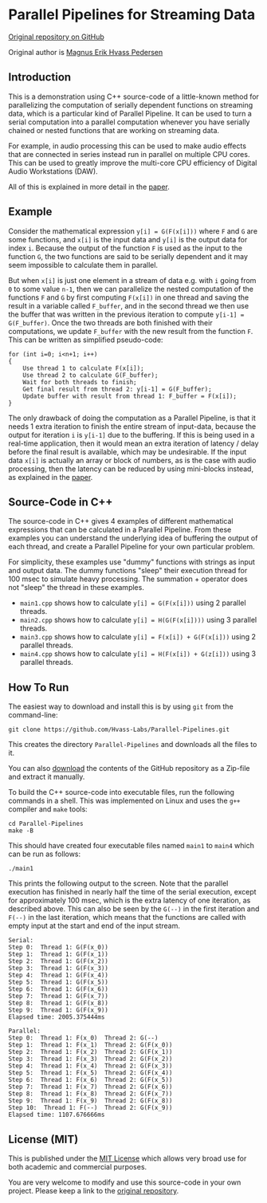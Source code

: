# Parallel Pipelines for Streaming Data

[Original repository on GitHub](https://github.com/Hvass-Labs/Parallel-Pipelines)

Original author is [Magnus Erik Hvass Pedersen](http://www.hvass-labs.org)


## Introduction

This is a demonstration using C++ source-code of a little-known method for parallelizing the computation of serially dependent functions on streaming data, which is a particular kind of Parallel Pipeline. It can be used to turn a serial computation into a parallel computation whenever you have serially chained or nested functions that are working on streaming data.

For example, in audio processing this can be used to make audio effects that are connected in series instead run in parallel on multiple CPU cores. This can be used to greatly improve the multi-core CPU efficiency of Digital Audio Workstations (DAW).

All of this is explained in more detail in the [paper](https://github.com/Hvass-Labs/Parallel-Pipelines/raw/main/pedersen2022parallel-pipelines.pdf).


## Example

Consider the mathematical expression `y[i] = G(F(x[i]))` where `F` and `G` are some functions, and `x[i]` is the input data and `y[i]` is the output data for index `i`. Because the output of the function `F` is used as the input to the function `G`, the two functions are said to be serially dependent and it may seem impossible to calculate them in parallel.

But when `x[i]` is just one element in a stream of data e.g. with `i` going from `0` to some value `n-1`, then we can parallelize the nested computation of the functions `F` and `G` by first computing `F(x[i])` in one thread and saving the result in a variable called `F_buffer`, and in the second thread we then use the buffer that was written in the previous iteration to compute `y[i-1] = G(F_buffer)`. Once the two threads are both finished with their computations, we update `F_buffer` with the new result from the function `F`. This can be written as simplified pseudo-code:

    for (int i=0; i<n+1; i++)
    {
        Use thread 1 to calculate F(x[i]);
        Use thread 2 to calculate G(F_buffer);
        Wait for both threads to finish;
        Get final result from thread 2: y[i-1] = G(F_buffer);
        Update buffer with result from thread 1: F_buffer = F(x[i]);
    }

The only drawback of doing the computation as a Parallel Pipeline, is that it needs 1 extra iteration to finish the entire stream of input-data, because the output for iteration `i` is `y[i-1]` due to the buffering. If this is being used in a real-time application, then it would mean an extra iteration of latency / delay before the final result is available, which may be undesirable. If the input data `x[i]` is actually an array or block of numbers, as is the case with audio processing, then the latency can be reduced by using mini-blocks instead, as explained in the [paper](https://github.com/Hvass-Labs/Parallel-Pipeline/raw/main/pedersen2022parallel-pipelines.pdf). 


## Source-Code in C++

The source-code in C++ gives 4 examples of different mathematical expressions that can be calculated in a Parallel Pipeline. From these examples you can understand the underlying idea of buffering the output of each thread, and create a Parallel Pipeline for your own particular problem.

For simplicity, these examples use "dummy" functions with strings as input and output data. The dummy functions "sleep" their execution thread for 100 msec to simulate heavy processing. The summation + operator does not "sleep" the thread in these examples.

- `main1.cpp` shows how to calculate `y[i] = G(F(x[i]))` using 2 parallel threads.
- `main2.cpp` shows how to calculate `y[i] = H(G(F(x[i])))` using 3 parallel threads.
- `main3.cpp` shows how to calculate `y[i] = F(x[i]) + G(F(x[i]))` using 2 parallel threads.
- `main4.cpp` shows how to calculate `y[i] = H(F(x[i]) + G(z[i]))` using 3 parallel threads.


## How To Run

The easiest way to download and install this is by using `git` from the command-line:

    git clone https://github.com/Hvass-Labs/Parallel-Pipelines.git

This creates the directory `Parallel-Pipelines` and downloads all the files to it.

You can also [download](https://github.com/Hvass-Labs/Parallel-Pipelines/archive/master.zip) the contents of the GitHub repository as a Zip-file and extract it manually.

To build the C++ source-code into executable files, run the following commands in a shell. This was implemented on Linux and uses the `g++` compiler and `make` tools:

    cd Parallel-Pipelines
    make -B

This should have created four executable files named `main1` to `main4` which can be run as follows:

    ./main1

This prints the following output to the screen. Note that the parallel execution has finished in nearly half the time of the serial execution, except for approximately 100 msec, which is the extra latency of one iteration, as described above. This can also be seen by the `G(--)` in the first iteration and `F(--)` in the last iteration, which means that the functions are called with empty input at the start and end of the input stream.

    Serial:
    Step 0:  Thread 1: G(F(x_0))
    Step 1:  Thread 1: G(F(x_1))
    Step 2:  Thread 1: G(F(x_2))
    Step 3:  Thread 1: G(F(x_3))
    Step 4:  Thread 1: G(F(x_4))
    Step 5:  Thread 1: G(F(x_5))
    Step 6:  Thread 1: G(F(x_6))
    Step 7:  Thread 1: G(F(x_7))
    Step 8:  Thread 1: G(F(x_8))
    Step 9:  Thread 1: G(F(x_9))
    Elapsed time: 2005.375444ms

    Parallel:
    Step 0:  Thread 1: F(x_0)  Thread 2: G(--)
    Step 1:  Thread 1: F(x_1)  Thread 2: G(F(x_0))
    Step 2:  Thread 1: F(x_2)  Thread 2: G(F(x_1))
    Step 3:  Thread 1: F(x_3)  Thread 2: G(F(x_2))
    Step 4:  Thread 1: F(x_4)  Thread 2: G(F(x_3))
    Step 5:  Thread 1: F(x_5)  Thread 2: G(F(x_4))
    Step 6:  Thread 1: F(x_6)  Thread 2: G(F(x_5))
    Step 7:  Thread 1: F(x_7)  Thread 2: G(F(x_6))
    Step 8:  Thread 1: F(x_8)  Thread 2: G(F(x_7))
    Step 9:  Thread 1: F(x_9)  Thread 2: G(F(x_8))
    Step 10:  Thread 1: F(--)  Thread 2: G(F(x_9))
    Elapsed time: 1107.676666ms


## License (MIT)

This is published under the [MIT License](https://github.com/Hvass-Labs/Parallel-Pipelines/blob/main/LICENSE) which allows very broad use for both academic and commercial purposes.

You are very welcome to modify and use this source-code in your own project. Please keep a link to the [original repository](https://github.com/Hvass-Labs/Parallel-Pipelines).
